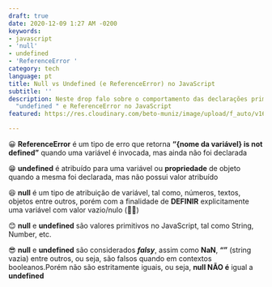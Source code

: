 ```yaml
---
draft: true
date: 2020-12-09 1:27 AM -0200
keywords:
- javascript
- 'null'
- undefined
- 'ReferenceError '
category: tech
language: pt
title: Null vs Undefined (e ReferenceError) no JavaScript
subtitle: ''
description: Neste drop falo sobre o comportamento das declarações primitivas "null",
  "undefined " e ReferenceError no JavaScript
featured: https://res.cloudinary.com/beto-muniz/image/upload/f_auto/v1605238826/Titulo_m6afut.jpg

---
```

😀 **ReferenceError** é um tipo de erro que retorna **“{nome da variável} is not defined”** quando uma variável é invocada, mas ainda não foi declarada

😁 **undefined** é atribuído para uma variável ou **propriedade** de objeto quando a mesma foi declarada, mas não possui valor atribuído

😆 **null** é um tipo de atribuição de variável, tal como, números, textos, objetos entre outros, porém com a finalidade de **DEFINIR** explicitamente uma variável com valor vazio/nulo (🤦‍♂️)

😊 **null** e **undefined** são valores primitivos no JavaScript, tal como String, Number, etc.

😎 **null** e **undefined** são considerados **_falsy_**, assim como **NaN**, **“”** (string vazia) entre outros, ou seja, são falsos quando em contextos booleanos.Porém não são estritamente iguais, ou seja, **null NÃO é** igual a **undefined**